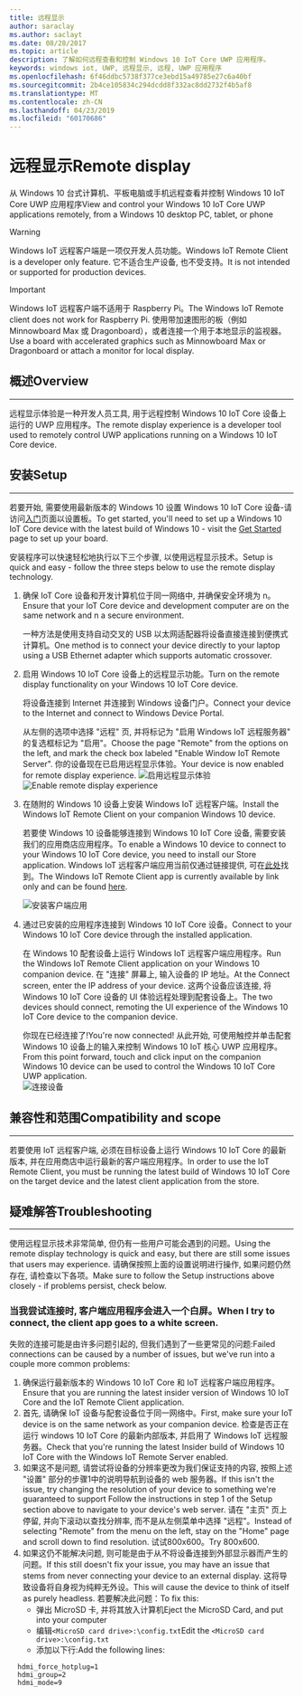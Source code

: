 ```yaml
---
title: 远程显示
author: saraclay
ms.author: saclayt
ms.date: 08/28/2017
ms.topic: article
description: 了解如何远程查看和控制 Windows 10 IoT Core UWP 应用程序。
keywords: windows iot, UWP, 远程显示, 远程, UWP 应用程序
ms.openlocfilehash: 6f46ddbc5738f377ce3ebd15a49785e27c6a40bf
ms.sourcegitcommit: 2b4ce105834c294dcdd8f332ac8dd2732f4b5af8
ms.translationtype: MT
ms.contentlocale: zh-CN
ms.lasthandoff: 04/23/2019
ms.locfileid: "60170686"
---
```

# <a name="remote-display"></a><span data-ttu-id="86d46-104">远程显示</span><span class="sxs-lookup"><span data-stu-id="86d46-104">Remote display</span></span>
<span data-ttu-id="86d46-105">从 Windows 10 台式计算机、平板电脑或手机远程查看并控制 Windows 10 IoT Core UWP 应用程序</span><span class="sxs-lookup"><span data-stu-id="86d46-105">View and control your Windows 10 IoT Core UWP applications remotely, from a Windows 10 desktop PC, tablet, or phone</span></span>

> [!WARNING]
> <span data-ttu-id="86d46-106">Windows IoT 远程客户端是一项仅开发人员功能。</span><span class="sxs-lookup"><span data-stu-id="86d46-106">Windows IoT Remote Client is a developer only feature.</span></span> <span data-ttu-id="86d46-107">它不适合生产设备, 也不受支持。</span><span class="sxs-lookup"><span data-stu-id="86d46-107">It is not intended or supported for production devices.</span></span>

> [!IMPORTANT]
> <span data-ttu-id="86d46-108">Windows IoT 远程客户端不适用于 Raspberry Pi。</span><span class="sxs-lookup"><span data-stu-id="86d46-108">The Windows IoT Remote client does not work for Raspberry Pi.</span></span> <span data-ttu-id="86d46-109">使用带加速图形的板（例如 Minnowboard Max 或 Dragonboard），或者连接一个用于本地显示的监视器。</span><span class="sxs-lookup"><span data-stu-id="86d46-109">Use a board with accelerated graphics such as Minnowboard Max or Dragonboard or attach a monitor for local display.</span></span>

## <a name="overview"></a><span data-ttu-id="86d46-110">概述</span><span class="sxs-lookup"><span data-stu-id="86d46-110">Overview</span></span>
___
<span data-ttu-id="86d46-111">远程显示体验是一种开发人员工具, 用于远程控制 Windows 10 IoT Core 设备上运行的 UWP 应用程序。</span><span class="sxs-lookup"><span data-stu-id="86d46-111">The remote display experience is a developer tool used to remotely control UWP applications running on a Windows 10 IoT Core device.</span></span>   

## <a name="setup"></a><span data-ttu-id="86d46-112">安装</span><span class="sxs-lookup"><span data-stu-id="86d46-112">Setup</span></span>
___
<span data-ttu-id="86d46-113">若要开始, 需要使用最新版本的 Windows 10 设置 Windows 10 IoT Core 设备-请访问[入门](https://developer.microsoft.com/en-us/windows/iot/getstarted)页面以设置板。</span><span class="sxs-lookup"><span data-stu-id="86d46-113">To get started, you'll need to set up a Windows 10 IoT Core device with the latest build of Windows 10 - visit the [Get Started](https://developer.microsoft.com/en-us/windows/iot/getstarted) page to set up your board.</span></span>

<span data-ttu-id="86d46-114">安装程序可以快速轻松地执行以下三个步骤, 以使用远程显示技术。</span><span class="sxs-lookup"><span data-stu-id="86d46-114">Setup is quick and easy - follow the three steps below to use the remote display technology.</span></span>

1. <span data-ttu-id="86d46-115">确保 IoT Core 设备和开发计算机位于同一网络中, 并确保安全环境为 n。</span><span class="sxs-lookup"><span data-stu-id="86d46-115">Ensure that your IoT Core device and development computer are on the same network and n a secure environment.</span></span>

    <span data-ttu-id="86d46-116">一种方法是使用支持自动交叉的 USB 以太网适配器将设备直接连接到便携式计算机。</span><span class="sxs-lookup"><span data-stu-id="86d46-116">One method is to connect your device directly to your laptop using a USB Ethernet adapter which supports automatic crossover.</span></span>

1. <span data-ttu-id="86d46-117">启用 Windows 10 IoT Core 设备上的远程显示功能。</span><span class="sxs-lookup"><span data-stu-id="86d46-117">Turn on the remote display functionality on your Windows 10 IoT Core device.</span></span>
  
    <span data-ttu-id="86d46-118">将设备连接到 Internet 并连接到 Windows 设备门户。</span><span class="sxs-lookup"><span data-stu-id="86d46-118">Connect your device to the Internet and connect to Windows Device Portal.</span></span>
  
    <span data-ttu-id="86d46-119">从左侧的选项中选择 "远程" 页, 并将标记为 "启用 Windows IoT 远程服务器" 的复选框标记为 "启用"。</span><span class="sxs-lookup"><span data-stu-id="86d46-119">Choose the page "Remote" from the options on the left, and mark the check box labeled "Enable Window IoT Remote Server".</span></span>  <span data-ttu-id="86d46-120">你的设备现在已启用远程显示体验。</span><span class="sxs-lookup"><span data-stu-id="86d46-120">Your device is now enabled for remote display experience.</span></span>
    <span data-ttu-id="86d46-121">![启用远程显示体验](../media/RemoteDisplay/enable-remote.png)</span><span class="sxs-lookup"><span data-stu-id="86d46-121">![Enable remote display experience](../media/RemoteDisplay/enable-remote.png)</span></span>

1. <span data-ttu-id="86d46-122">在随附的 Windows 10 设备上安装 Windows IoT 远程客户端。</span><span class="sxs-lookup"><span data-stu-id="86d46-122">Install the Windows IoT Remote Client on your companion Windows 10 device.</span></span>
  
    <span data-ttu-id="86d46-123">若要使 Windows 10 设备能够连接到 Windows 10 IoT Core 设备, 需要安装我们的应用商店应用程序。</span><span class="sxs-lookup"><span data-stu-id="86d46-123">To enable a Windows 10 device to connect to your Windows 10 IoT Core device, you need to install our Store application.</span></span>  <span data-ttu-id="86d46-124">Windows IoT 远程客户端应用当前仅通过链接提供, 可在[此处](https://www.microsoft.com/en-us/store/apps/iot-remote-client/9nblggh5mnxz)找到。</span><span class="sxs-lookup"><span data-stu-id="86d46-124">The Windows IoT Remote Client app is currently available by link only and can be found [here](https://www.microsoft.com/en-us/store/apps/iot-remote-client/9nblggh5mnxz).</span></span>
    
    ![安装客户端应用](../media/RemoteDisplay/store-app.png)


1. <span data-ttu-id="86d46-126">通过已安装的应用程序连接到 Windows 10 IoT Core 设备。</span><span class="sxs-lookup"><span data-stu-id="86d46-126">Connect to your Windows 10 IoT Core device through the installed application.</span></span>
  
    <span data-ttu-id="86d46-127">在 Windows 10 配套设备上运行 Windows IoT 远程客户端应用程序。</span><span class="sxs-lookup"><span data-stu-id="86d46-127">Run the Windows IoT Remote Client application on your Windows 10 companion device.</span></span>  <span data-ttu-id="86d46-128">在 "连接" 屏幕上, 输入设备的 IP 地址。</span><span class="sxs-lookup"><span data-stu-id="86d46-128">At the Connect screen, enter the IP address of your device.</span></span> <span data-ttu-id="86d46-129">这两个设备应该连接, 将 Windows 10 IoT Core 设备的 UI 体验远程处理到配套设备上。</span><span class="sxs-lookup"><span data-stu-id="86d46-129">The two devices should connect, remoting the UI experience of the Windows 10 IoT Core device to the companion device.</span></span>
    
    <span data-ttu-id="86d46-130">你现在已经连接了!</span><span class="sxs-lookup"><span data-stu-id="86d46-130">You're now connected!</span></span> <span data-ttu-id="86d46-131">从此开始, 可使用触控并单击配套 Windows 10 设备上的输入来控制 Windows 10 IoT 核心 UWP 应用程序。</span><span class="sxs-lookup"><span data-stu-id="86d46-131">From this point forward, touch and click input on the companion Windows 10 device can be used to control the Windows 10 IoT Core UWP application.</span></span>  
    ![连接设备](../media/RemoteDisplay/connect-device.png)
      

## <a name="compatibility-and-scope"></a><span data-ttu-id="86d46-133">兼容性和范围</span><span class="sxs-lookup"><span data-stu-id="86d46-133">Compatibility and scope</span></span>
___
<span data-ttu-id="86d46-134">若要使用 IoT 远程客户端, 必须在目标设备上运行 Windows 10 IoT Core 的最新版本, 并在应用商店中运行最新的客户端应用程序。</span><span class="sxs-lookup"><span data-stu-id="86d46-134">In order to use the IoT Remote Client, you must be running the latest build of Windows 10 IoT Core on the target device and the latest client application from the store.</span></span> 
    
  
## <a name="troubleshooting"></a><span data-ttu-id="86d46-135">疑难解答</span><span class="sxs-lookup"><span data-stu-id="86d46-135">Troubleshooting</span></span>
___
<span data-ttu-id="86d46-136">使用远程显示技术非常简单, 但仍有一些用户可能会遇到的问题。</span><span class="sxs-lookup"><span data-stu-id="86d46-136">Using the remote display technology is quick and easy, but there are still some issues that users may experience.</span></span>  <span data-ttu-id="86d46-137">请确保按照上面的设置说明进行操作, 如果问题仍然存在, 请检查以下各项。</span><span class="sxs-lookup"><span data-stu-id="86d46-137">Make sure to follow the Setup instructions above closely - if problems persist, check below.</span></span>

### <a name="when-i-try-to-connect-the-client-app-goes-to-a-white-screen"></a><span data-ttu-id="86d46-138">当我尝试连接时, 客户端应用程序会进入一个白屏。</span><span class="sxs-lookup"><span data-stu-id="86d46-138">When I try to connect, the client app goes to a white screen.</span></span>
<span data-ttu-id="86d46-139">失败的连接可能是由许多问题引起的, 但我们遇到了一些更常见的问题:</span><span class="sxs-lookup"><span data-stu-id="86d46-139">Failed connections can be caused by a number of issues, but we've run into a couple more common problems:</span></span>

1. <span data-ttu-id="86d46-140">确保运行最新版本的 Windows 10 IoT Core 和 IoT 远程客户端应用程序。</span><span class="sxs-lookup"><span data-stu-id="86d46-140">Ensure that you are running the latest insider version of Windows 10 IoT Core and the IoT Remote Client application.</span></span>
1. <span data-ttu-id="86d46-141">首先, 请确保 IoT 设备与配套设备位于同一网络中。</span><span class="sxs-lookup"><span data-stu-id="86d46-141">First, make sure your IoT device is on the same network as your companion device.</span></span>
    <span data-ttu-id="86d46-142">检查是否正在运行 windows 10 IoT Core 的最新内部版本, 并启用了 Windows IoT 远程服务器。</span><span class="sxs-lookup"><span data-stu-id="86d46-142">Check that you're running the latest Insider build of Windows 10 IoT Core with the Windows IoT Remote Server enabled.</span></span>
1. <span data-ttu-id="86d46-143">如果这不是问题, 请尝试将设备的分辨率更改为我们保证支持的内容, 按照上述 "设置" 部分的步骤1中的说明导航到设备的 web 服务器。</span><span class="sxs-lookup"><span data-stu-id="86d46-143">If this isn't the issue, try changing the resolution of your device to something we're guaranteed to support Follow the instructions in step 1 of the Setup section above to navigate to your device's web server.</span></span>  <span data-ttu-id="86d46-144">请在 "主页" 页上停留, 并向下滚动以查找分辨率, 而不是从左侧菜单中选择 "远程"。</span><span class="sxs-lookup"><span data-stu-id="86d46-144">Instead of selecting "Remote" from the menu on the left, stay on the "Home" page and scroll down to find resolution.</span></span>  <span data-ttu-id="86d46-145">试试800x600。</span><span class="sxs-lookup"><span data-stu-id="86d46-145">Try 800x600.</span></span>
1. <span data-ttu-id="86d46-146">如果这仍不能解决问题, 则可能是由于从不将设备连接到外部显示器而产生的问题。</span><span class="sxs-lookup"><span data-stu-id="86d46-146">If this still doesn't fix your issue, you may have an issue that stems from never connecting your device to an external display.</span></span>
    <span data-ttu-id="86d46-147">这将导致设备将自身视为纯粹无外设。</span><span class="sxs-lookup"><span data-stu-id="86d46-147">This will cause the device to think of itself as purely headless.</span></span>  <span data-ttu-id="86d46-148">若要解决此问题：</span><span class="sxs-lookup"><span data-stu-id="86d46-148">To fix this:</span></span>
    * <span data-ttu-id="86d46-149">弹出 MicroSD 卡, 并将其放入计算机</span><span class="sxs-lookup"><span data-stu-id="86d46-149">Eject the MicroSD Card, and put into your computer</span></span>
    * <span data-ttu-id="86d46-150">编辑`<MicroSD card drive>:\config.txt`</span><span class="sxs-lookup"><span data-stu-id="86d46-150">Edit the `<MicroSD card drive>:\config.txt`</span></span>
    * <span data-ttu-id="86d46-151">添加以下行:</span><span class="sxs-lookup"><span data-stu-id="86d46-151">Add the following lines:</span></span>
 
```
  hdmi_force_hotplug=1
  hdmi_group=2
  hdmi_mode=9
```
